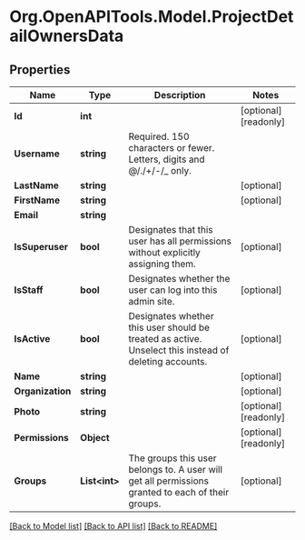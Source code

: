 
# Org.OpenAPITools.Model.ProjectDetailOwnersData

## Properties

Name | Type | Description | Notes
------------ | ------------- | ------------- | -------------
**Id** | **int** |  | [optional] [readonly] 
**Username** | **string** | Required. 150 characters or fewer. Letters, digits and @/./+/-/_ only. | 
**LastName** | **string** |  | [optional] 
**FirstName** | **string** |  | [optional] 
**Email** | **string** |  | 
**IsSuperuser** | **bool** | Designates that this user has all permissions without explicitly assigning them. | [optional] 
**IsStaff** | **bool** | Designates whether the user can log into this admin site. | [optional] 
**IsActive** | **bool** | Designates whether this user should be treated as active. Unselect this instead of deleting accounts. | [optional] 
**Name** | **string** |  | [optional] 
**Organization** | **string** |  | [optional] 
**Photo** | **string** |  | [optional] [readonly] 
**Permissions** | **Object** |  | [optional] [readonly] 
**Groups** | **List&lt;int&gt;** | The groups this user belongs to. A user will get all permissions granted to each of their groups. | [optional] 

[[Back to Model list]](../README.md#documentation-for-models)
[[Back to API list]](../README.md#documentation-for-api-endpoints)
[[Back to README]](../README.md)

